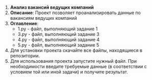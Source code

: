 1. **Анализ вакансий ведущих компаний**
2. **Описание**: Проект позволяет проанализировать данные по вакансиям ведущих компаний
3. **Оглавление**:
    - 1.py - файл, выполняющий задание 1
    - 3.py - файл, выполняющий задание 3
    - 4.py - файл, выполняющий задание 4
    - 5.py - файл, выполняющий задание 5
4. Для установки проекта скачайте все файлы, находящиеся в репозитории.
5. Для использования проекта запустите нужный файл. При необходимости введите требуемые данные (в соответствии с условием той или иной задачи) и получите результат.
